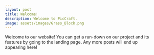 ```yaml
---
layout: post
title: Welcome!
description: Welcome to PicCraft.
image: assets/images/Grass_Block.png
---
```


Welcome to our website! You can get a run-down on our project and its features by going to the landing page. Any more posts will end up appearing here!